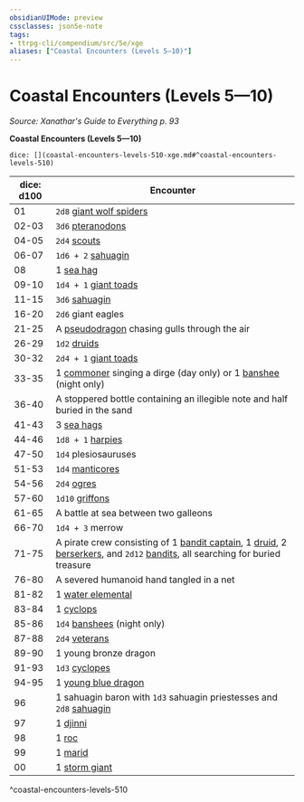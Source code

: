 ```yaml
---
obsidianUIMode: preview
cssclasses: json5e-note
tags:
- ttrpg-cli/compendium/src/5e/xge
aliases: ["Coastal Encounters (Levels 5—10)"]
---
```

# Coastal Encounters (Levels 5—10)
*Source: Xanathar's Guide to Everything p. 93* 

**Coastal Encounters (Levels 5—10)**

`dice: [](coastal-encounters-levels-510-xge.md#^coastal-encounters-levels-510)`

| dice: d100 | Encounter |
|------------|-----------|
| 01 | `2d8` [giant wolf spiders](giant-wolf-spider.md) |
| 02-03 | `3d6` [pteranodons](pteranodon.md) |
| 04-05 | `2d4` [scouts](scout.md) |
| 06-07 | `1d6 + 2` [sahuagin](sahuagin.md) |
| 08 | 1 [sea hag](sea-hag.md) |
| 09-10 | `1d4 + 1` [giant toads](giant-toad.md) |
| 11-15 | `3d6` [sahuagin](sahuagin.md) |
| 16-20 | `2d6` giant eagles |
| 21-25 | A [pseudodragon](pseudodragon-xphb.md) chasing gulls through the air |
| 26-29 | `1d2` [druids](druid.md) |
| 30-32 | `2d4 + 1` [giant toads](giant-toad.md) |
| 33-35 | 1 [commoner](commoner.md) singing a dirge (day only) or 1 [banshee](banshee.md) (night only) |
| 36-40 | A stoppered bottle containing an illegible note and half buried in the sand |
| 41-43 | 3 [sea hags](sea-hag.md) |
| 44-46 | `1d8 + 1` [harpies](harpy.md) |
| 47-50 | `1d4` plesiosauruses |
| 51-53 | `1d4` [manticores](manticore.md) |
| 54-56 | `2d4` [ogres](ogre-xmm.md) |
| 57-60 | `1d10` [griffons](griffon.md) |
| 61-65 | A battle at sea between two galleons |
| 66-70 | `1d4 + 3` merrow |
| 71-75 | A pirate crew consisting of 1 [bandit captain](bandit-captain.md), 1 [druid](druid.md), 2 [berserkers](berserker-xmm.md), and `2d12` [bandits](bandit.md), all searching for buried treasure |
| 76-80 | A severed humanoid hand tangled in a net |
| 81-82 | 1 [water elemental](water-elemental.md) |
| 83-84 | 1 [cyclops](cyclops.md) |
| 85-86 | `1d4` [banshees](banshee.md) (night only) |
| 87-88 | `2d4` [veterans](veteran.md) |
| 89-90 | 1 young bronze dragon |
| 91-93 | `1d3` [cyclopes](cyclops.md) |
| 94-95 | 1 [young blue dragon](young-blue-dragon.md) |
| 96 | 1 sahuagin baron with `1d3` sahuagin priestesses and `2d8` [sahuagin](sahuagin.md) |
| 97 | 1 [djinni](djinni.md) |
| 98 | 1 [roc](roc.md) |
| 99 | 1 [marid](marid.md) |
| 00 | 1 [storm giant](storm-giant.md) |
^coastal-encounters-levels-510